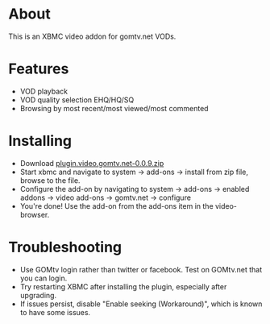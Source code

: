 
About
====================
This is an XBMC video addon for gomtv.net VODs.

Features
====================
* VOD playback
* VOD quality selection EHQ/HQ/SQ
* Browsing by most recent/most viewed/most commented

Installing
====================
* Download [plugin.video.gomtv.net-0.0.9.zip](http://i.hawth.ca/files/4/plugin.video.gomtv.net-0.0.9.zip)
* Start xbmc and navigate to system -> add-ons -> install from zip file, browse to the file.
* Configure the add-on by navigating to system -> add-ons -> enabled addons -> video add-ons -> gomtv.net -> configure
* You're done! Use the add-on from the add-ons item in the video-browser.

Troubleshooting
===============
* Use GOMtv login rather than twitter or facebook. Test on GOMtv.net that you
  can login.
* Try restarting XBMC after installing the plugin, especially after upgrading.
* If issues persist, disable "Enable seeking (Workaround)", which is known to
  have some issues.

